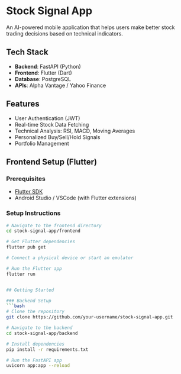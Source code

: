 # Stock Signal App

An AI-powered mobile application that helps users make better stock trading decisions based on technical indicators.

## Tech Stack
- **Backend**: FastAPI (Python)
- **Frontend**: Flutter (Dart)
- **Database**: PostgreSQL
- **APIs**: Alpha Vantage / Yahoo Finance

## Features
- User Authentication (JWT)
- Real-time Stock Data Fetching
- Technical Analysis: RSI, MACD, Moving Averages
- Personalized Buy/Sell/Hold Signals
- Portfolio Management

## Frontend Setup (Flutter)

### Prerequisites
- [Flutter SDK](https://flutter.dev/docs/get-started/install)
- Android Studio / VSCode (with Flutter extensions)

### Setup Instructions
```bash
# Navigate to the frontend directory
cd stock-signal-app/frontend

# Get Flutter dependencies
flutter pub get

# Connect a physical device or start an emulator

# Run the Flutter app
flutter run


## Getting Started

### Backend Setup
```bash
# Clone the repository
git clone https://github.com/your-username/stock-signal-app.git

# Navigate to the backend
cd stock-signal-app/backend

# Install dependencies
pip install -r requirements.txt

# Run the FastAPI app
uvicorn app:app --reload


